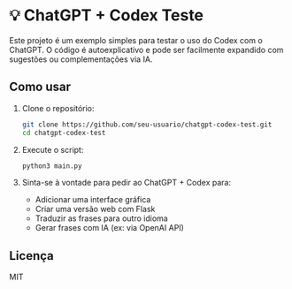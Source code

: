 # 💡 ChatGPT + Codex Teste

Este projeto é um exemplo simples para testar o uso do Codex com o ChatGPT. O código é autoexplicativo e pode ser facilmente expandido com sugestões ou complementações via IA.

## Como usar

1. Clone o repositório:
   ```bash
   git clone https://github.com/seu-usuario/chatgpt-codex-test.git
   cd chatgpt-codex-test
   ```

2. Execute o script:
   ```bash
   python3 main.py
   ```

3. Sinta-se à vontade para pedir ao ChatGPT + Codex para:
   - Adicionar uma interface gráfica
   - Criar uma versão web com Flask
   - Traduzir as frases para outro idioma
   - Gerar frases com IA (ex: via OpenAI API)

## Licença

MIT

